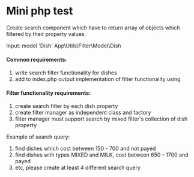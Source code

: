 # Mini php test

Create search component which have to return array of objects which filtered by their property values.

Input: model 'Dish'
App\Utils\Filter\Model\Dish

#### Common requirements:

1. write search filter functionality for dishes
2. add to index.php output implementation of filter functionality using 

#### Filter functionality requirements:

1. create search filter by each dish property 
2. create filter manager as independent class and factory
3. filter manager must support search by mixed filter's collection of dish property 

Example of search query:

1. find dishes which cost between 150 - 700 and not payed
2. find dishes with types MIXED and MILK, cost between 650 - 1700 and payed
3. etc, please create at least 4 different search query